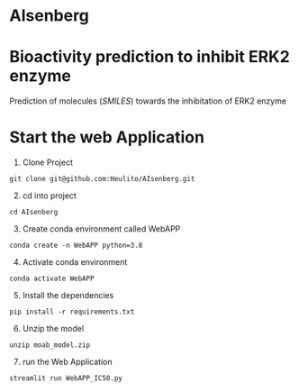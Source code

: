 # AIsenberg

# Bioactivity prediction to inhibit ERK2 enzyme
Prediction of molecules (*SMILES*) towards the inhibitation of ERK2 enzyme

# Start the web Application
1. Clone Project
```
git clone git@github.com:Heulito/AIsenberg.git
```
2. cd into project
```
cd AIsenberg
```
3. Create conda environment called WebAPP
```
conda create -n WebAPP python=3.8
```
4. Activate conda environment
```
conda activate WebAPP
```
5. Install the dependencies
```
pip install -r requirements.txt
```
6. Unzip the model
```
unzip moab_model.zip 
```
7. run the Web Application
```
streamlit run WebAPP_IC50.py
```
